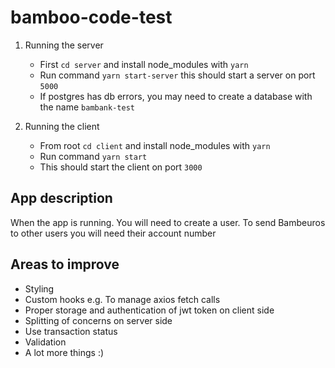 # bamboo-code-test

1. Running the server
    - First `cd server` and install node_modules with `yarn`
    - Run command `yarn start-server` this should start a server on port `5000`
    - If postgres has db errors, you may need to create a database with the name `bambank-test`


2. Running the client
    - From root `cd client` and install node_modules with `yarn`
    - Run command `yarn start`
    - This should start the client on port `3000`


    
App description
-
When the app is running. You will need to create a user. To send Bambeuros to other users you will need their account number


Areas to improve
-
- Styling
- Custom hooks e.g. To manage axios fetch calls 
- Proper storage and authentication of jwt token on client side
- Splitting of concerns on server side
- Use transaction status
- Validation
- A lot more things :)
